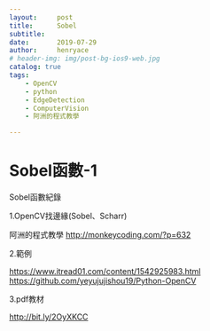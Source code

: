 ```yaml
---
layout:     post
title:      Sobel
subtitle:   
date:       2019-07-29
author:     henryace
# header-img: img/post-bg-ios9-web.jpg
catalog: true
tags:
    - OpenCV
    - python
    - EdgeDetection
    - ComputerVision
    - 阿洲的程式教學

---
```

# Sobel函數-1

Sobel函數紀錄 

1.OpenCV找邊緣(Sobel、Scharr)

阿洲的程式教學 <http://monkeycoding.com/?p=632>

2.範例  

<https://www.itread01.com/content/1542925983.html>  
<https://github.com/yeyujujishou19/Python-OpenCV>

3.pdf教材

<http://bit.ly/2OyXKCC>